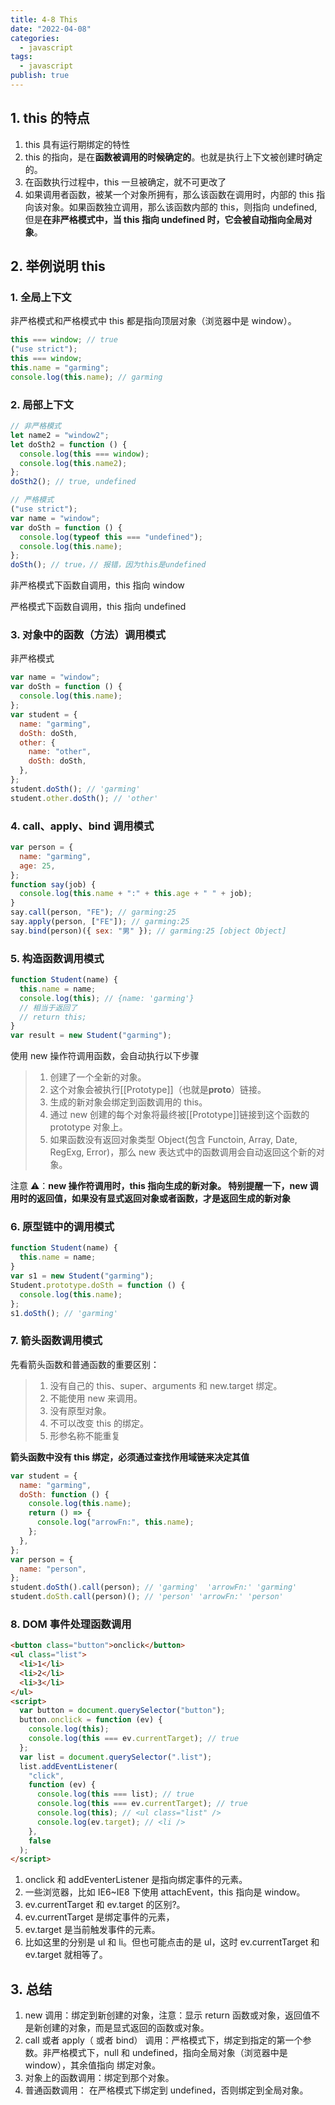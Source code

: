 ```yaml
---
title: 4-8 This
date: "2022-04-08"
categories:
  - javascript
tags:
  - javascript
publish: true
---
```


## 1. this 的特点

1. this 具有运行期绑定的特性
2. this 的指向，是在**函数被调用的时候确定的**。也就是执行上下文被创建时确定的。
3. 在函数执行过程中，this 一旦被确定，就不可更改了
4. 如果调用者函数，被某一个对象所拥有，那么该函数在调用时，内部的 this 指向该对象。如果函数独立调用，那么该函数内部的 this，则指向 undefined, 但是**在非严格模式中，当 this 指向 undefined 时，它会被自动指向全局对象**。

## 2. 举例说明 this

### 1. 全局上下文

非严格模式和严格模式中 this 都是指向顶层对象（浏览器中是 window）。

```js
this === window; // true
("use strict");
this === window;
this.name = "garming";
console.log(this.name); // garming
```

### 2. 局部上下文

```js
// 非严格模式
let name2 = "window2";
let doSth2 = function () {
  console.log(this === window);
  console.log(this.name2);
};
doSth2(); // true, undefined

// 严格模式
("use strict");
var name = "window";
var doSth = function () {
  console.log(typeof this === "undefined");
  console.log(this.name);
};
doSth(); // true，// 报错，因为this是undefined
```

非严格模式下函数自调用，this 指向 window

严格模式下函数自调用，this 指向 undefined

### 3. 对象中的函数（方法）调用模式

非严格模式

```js
var name = "window";
var doSth = function () {
  console.log(this.name);
};
var student = {
  name: "garming",
  doSth: doSth,
  other: {
    name: "other",
    doSth: doSth,
  },
};
student.doSth(); // 'garming'
student.other.doSth(); // 'other'
```

### 4. call、apply、bind 调用模式

```js
var person = {
  name: "garming",
  age: 25,
};
function say(job) {
  console.log(this.name + ":" + this.age + " " + job);
}
say.call(person, "FE"); // garming:25
say.apply(person, ["FE"]); // garming:25
say.bind(person)({ sex: "男" }); // garming:25 [object Object]
```

### 5. 构造函数调用模式

```js
function Student(name) {
  this.name = name;
  console.log(this); // {name: 'garming'}
  // 相当于返回了
  // return this;
}
var result = new Student("garming");
```

使用 new 操作符调用函数，会自动执行以下步骤

> 1. 创建了一个全新的对象。
> 2. 这个对象会被执行[[Prototype]]（也就是**proto**）链接。
> 3. 生成的新对象会绑定到函数调用的 this。
> 4. 通过 new 创建的每个对象将最终被[[Prototype]]链接到这个函数的 prototype 对象上。
> 5. 如果函数没有返回对象类型 Object(包含 Functoin, Array, Date, RegExg, Error)，那么 new 表达式中的函数调用会自动返回这个新的对象。

注意 ⚠️：**new 操作符调用时，this 指向生成的新对象。 特别提醒一下，new 调用时的返回值，如果没有显式返回对象或者函数，才是返回生成的新对象**

### 6. 原型链中的调用模式

```js
function Student(name) {
  this.name = name;
}
var s1 = new Student("garming");
Student.prototype.doSth = function () {
  console.log(this.name);
};
s1.doSth(); // 'garming'
```

### 7. 箭头函数调用模式

先看箭头函数和普通函数的重要区别：

> 1. 没有自己的 this、super、arguments 和 new.target 绑定。
> 2. 不能使用 new 来调用。
> 3. 没有原型对象。
> 4. 不可以改变 this 的绑定。
> 5. 形参名称不能重复

**箭头函数中没有 this 绑定，必须通过查找作用域链来决定其值**

```js
var student = {
  name: "garming",
  doSth: function () {
    console.log(this.name);
    return () => {
      console.log("arrowFn:", this.name);
    };
  },
};
var person = {
  name: "person",
};
student.doSth().call(person); // 'garming'  'arrowFn:' 'garming'
student.doSth.call(person)(); // 'person' 'arrowFn:' 'person'
```

### 8. DOM 事件处理函数调用

```html
<button class="button">onclick</button>
<ul class="list">
  <li>1</li>
  <li>2</li>
  <li>3</li>
</ul>
<script>
  var button = document.querySelector("button");
  button.onclick = function (ev) {
    console.log(this);
    console.log(this === ev.currentTarget); // true
  };
  var list = document.querySelector(".list");
  list.addEventListener(
    "click",
    function (ev) {
      console.log(this === list); // true
      console.log(this === ev.currentTarget); // true
      console.log(this); // <ul class="list" />
      console.log(ev.target); // <li />
    },
    false
  );
</script>
```

1. onclick 和 addEventerListener 是指向绑定事件的元素。
2. 一些浏览器，比如 IE6~IE8 下使用 attachEvent，this 指向是 window。
3. ev.currentTarget 和 ev.target 的区别?。
4. ev.currentTarget 是绑定事件的元素，
5. ev.target 是当前触发事件的元素。
6. 比如这里的分别是 ul 和 li。但也可能点击的是 ul，这时 ev.currentTarget 和 ev.target 就相等了。

## 3. 总结

1. new 调用：绑定到新创建的对象，注意：显示 return 函数或对象，返回值不是新创建的对象，而是显式返回的函数或对象。
2. call 或者 apply（ 或者 bind） 调用：严格模式下，绑定到指定的第一个参数。非严格模式下，null 和 undefined，指向全局对象（浏览器中是 window），其余值指向 绑定对象。
3. 对象上的函数调用：绑定到那个对象。
4. 普通函数调用： 在严格模式下绑定到 undefined，否则绑定到全局对象。
